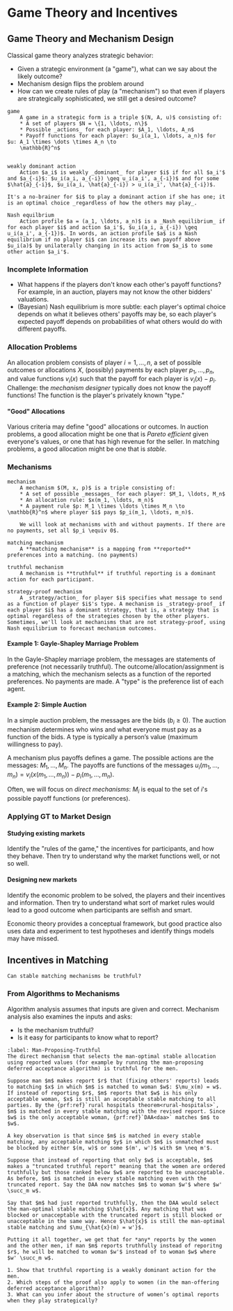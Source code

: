 # Game Theory and Incentives

## Game Theory and Mechanism Design

Classical game theory analyzes strategic behavior:

* Given a strategic environment (a "game"), what can we say about the likely outcome?
* Mechanism design flips the problem around
* How can we create rules of play (a "mechanism") so that even if players are strategically sophisticated,
    we still get a desired outcome?

```{glossary}
game
    A game in a strategic form is a triple $(N, A, u)$ consisting of:
    * A set of players $N = \{1, \ldots, n\}$
    * Possible _actions_ for each player: $A_1, \ldots, A_n$
    * Payoff functions for each player: $u_i(a_1, \ldots, a_n)$ for $u: A_1 \times \dots \times A_n \to
    \mathbb{R}^n$


weakly dominant action
    Action $a_i$ is weakly _dominant_ for player $i$ if for all $a_i'$ and $a_{-i}$: $u_i(a_i, a_{-i}) \geq u_i(a_i', a_{-i})$ and for some $\hat{a}_{-i}$, $u_i(a_i, \hat{a}_{-i}) > u_i(a_i', \hat{a}_{-i})$.
```

```{tip} Intuition
It's a no-brainer for $i$ to play a dominant action if she has one; it is an optimal choice _regardless of how the others may play_.
```

```{glossary}
Nash equilbrium
    Action profile $a = (a_1, \ldots, a_n)$ is a _Nash equilibrium_ if for each player $i$ and action $a_i'$, $u_i(a_i, a_{-i}) \geq u_i(a_i', a_{-1})$. In words, an action profile $a$ is a Nash equilibrium if no player $i$ can increase its own payoff above $u_i(a)$ by unilaterally changing in its action from $a_i$ to some other action $a_i'$.
```

### Incomplete Information

* What happens if the players don't know each other's payoff functions? For example, in an auction, players may
not know the other bidders' valuations.
* (Bayesian) Nash equilibrium is more subtle: each player's optimal choice depends on what it believes others' payoffs may be,
so each player's expected payoff depends on probabilities of what others would do with different payoffs.

### Allocation Problems

An allocation problem consists of player $i = 1, \ldots, n$, a set of possible outcomes or allocations $X$, (possibly) payments by each player $p_1, \ldots, p_n$, and value functions $v_i(x)$ such that the payoff for each player is $v_i(x) - p_i$.
Challenge: the _mechanism designer_ typically does not know the payoff functions! The function is the player's privately known "type."

#### "Good" Allocations

Various criteria may define "good" allocations or outcomes. In auction problems, a good allocation might be one that is _Pareto efficient_ given everyone's values, or one that has high revenue for the seller. In matching problems, a good allocation might be one that is _stable_.

### Mechanisms

```{glossary}
mechanism
    A mechanism $(M, x, p)$ is a triple consisting of:
    * A set of possible _messages_ for each player: $M_1, \ldots, M_n$
    * An allocation rule: $x(m_1, \ldots, m_n)$
    * A payment rule $p: M_1 \times \ldots \times M_n \to \mathbb{R}^n$ where player $i$ pays $p_i(m_1, \ldots, m_n)$.

    We will look at mechanisms with and without payments. If there are no payments, set all $p_i \equiv 0$.

matching mechanism
    A **matching mechanism** is a mapping from **reported** preferences into a matching. (no payments)

truthful mechanism
    A mechanism is **truthful** if truthful reporting is a dominant action for each participant.

strategy-proof mechanism
    A _strategy/action_ for player $i$ specifies what message to send as a function of player $i$'s type. A mechanism is _strategy-proof_ if each player $i$ has a dominant strategy, that is, a strategy that is optimal regardless of the strategies chosen by the other players. Sometimes, we'll look at mechanisms that are not strategy-proof, using Nash equilibrium to forecast mechanism outcomes.
```

#### Example 1: Gayle-Shapley Marriage Problem

In the Gayle-Shapley marriage problem, the messages are statements of preference (not necessarily truthful). The outcome/allocation/assignment is a matching, which the mechanism selects as a function of the reported preferences. No payments are made. A "type" is the preference list of each agent.

#### Example 2: Simple Auction

In a simple auction problem, the messages are the bids $(b_i \geq 0)$. The auction mechanism determines who wins and what everyone must pay as a function of the bids. A type is typically a person’s value (maximum willingness to pay).

A mechanism plus payoffs defines a game. The possible actions are the messages: $M_1, \ldots, M_n$. The payoffs are functions of the messages $u_i(m_1, \ldots, m_n) = v_{i}\left(x\left(m_{1},\ldots,m_{n}\right)\right) - p_i(m_1, \ldots, m_n).$

Often, we will focus on _direct mechanisms_: $M_i$ is equal to the set of $i$'s possible payoff functions (or preferences).



### Applying GT to Market Design

#### Studying existing markets

Identify the "rules of the game," the incentives for participants, and how they behave. Then try to understand why the market functions well, or not so well.

#### Designing new markets

Identify the economic problem to be solved, the players and their incentives and information. Then try to understand what sort of market rules would lead to a good outcome when participants are selfish and smart.

Economic theory provides a conceptual framework, but good practice also uses data and experiment to test hypotheses and identify things models may have missed.

## Incentives in Matching

```{admonition} Question
Can stable matching mechanisms be truthful?
```

### From Algorithms to Mechanisms

Algorithm analysis assumes that inputs are given and correct. Mechanism analysis also examines the inputs and asks:

* Is the mechanism truthful?
* Is it easy for participants to know what to report?

```{prf:theorem} Man-Proposing Mechanism is Truthful for Men
:label: Man-Proposing-Truthful
The direct mechanism that selects the man-optimal stable allocation using reported values (for example by running the man-proposing deferred acceptance algorithm) is truthful for the men.
```

```{prf:proof}
Suppose man $m$ makes report $r$ that (fixing others' reports) leads to matching $x$ in which $m$ is matched to woman $w$: $\mu_x(m) = w$. If instead of reporting $r$, $m$ reports that $w$ is his only acceptable woman, $x$ is still an acceptable stable matching to all parties. By the {prf:ref}`rural hospitals theorem<rural-hospitals>`, $m$ is matched in every stable matching with the revised report. Since $w$ is the only acceptable woman, {prf:ref}`DAA<daa>` matches $m$ to $w$. 

A key observation is that since $m$ is matched in every stable matching, any acceptable matching $y$ in which $m$ is unmatched must be blocked by either $(m, w)$ or some $(m', w')$ with $m \neq m'$.

Suppose that instead of reporting that only $w$ is acceptable, $m$ makes a "truncated truthful report" meaning that the women are ordered truthfully but those ranked below $w$ are reported to be unacceptable. As before, $m$ is matched in every stable matching even with the truncated report. Say the DAA now matches $m$ to woman $w'$ where $w' \succ_m w$. 

Say that $m$ had just reported truthfully, then the DAA would select the man-optimal stable matching $\hat{x}$. Any matching that was blocked or unacceptable with the truncated report is still blocked or unacceptable in the same way. Hence $\hat{x}$ is still the man-optimal stable matching and $\mu_{\hat{x}(m) = w'}$.

Putting it all together, we get that for *any* reports by the women and the other men, if man $m$ reports truthfully instead of reporitng $r$, he will be matched to woman $w'$ instead of to woman $w$ where $w' \succ_m w$.
```

```{admonition} Exercise
1. Show that truthful reporting is a weakly dominant action for the men.
2. Which steps of the proof also apply to women (in the man-offering deferred acceptance algorithm)?
3. What can you infer about the structure of women’s optimal reports when they play strategically?
```
